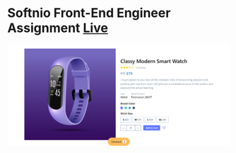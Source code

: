 # Softnio Front-End Engineer Assignment [Live](https://softnio-front-end-engineer-assignment.vercel.app/)

![](./react/public/screencapture.png)
